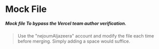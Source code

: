 # Mock File
##### Mock file To bypass the Vercel team author verification.
> Use the "nejoumAljazeera" account and modify the file each time before merging. Simply adding a space would suffice. 




